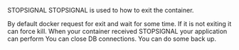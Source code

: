 STOPSIGNAL
STOPSIGNAL is used to how to exit the container.

By default docker request for exit and wait for some time.
If it is not exiting it can force kill.
When your container received STOPSIGNAL your application can perform
You can close DB connections.
You can do some back up.
